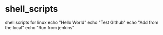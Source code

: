 # shell_scripts
shell scripts for linux
echo "Hello World"
echo "Test Github"
echo "Add from the local"
echo "Run from jenkins"
